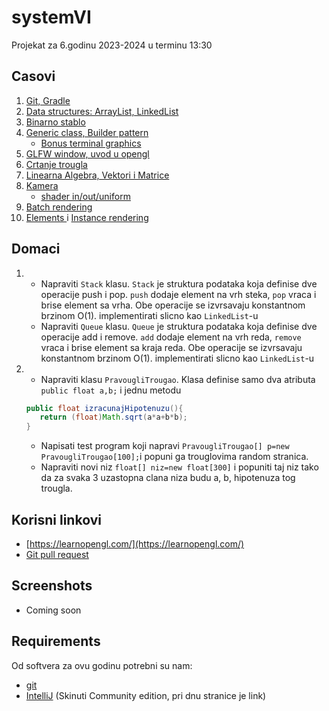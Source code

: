 # systemVI
Projekat za 6.godinu 2023-2024 u terminu 13:30

## Casovi
1. [Git, Gradle](GitGradle.md)
1. [Data structures: ArrayList, LinkedList](src/com/systemvi/examples/datastructures/Lists.md)
1. [Binarno stablo](src/com/systemvi/examples/datastructures/Tree.md)
1. [Generic class, Builder pattern](src/com/systemvi/examples/datastructures/GenericBuilder.md)
   + [Bonus terminal graphics](docs/Lanterna.md)
1. [GLFW window, uvod u opengl](docs/openglwindow/window.md)
1. [Crtanje trougla](docs/openglwindow/triangle.md)
1. [Linearna Algebra, Vektori i Matrice](docs/vektori/vektori.md)
1. [Kamera](docs/kamera/kamera.md)
   + [shader in/out/uniform](docs/shader/shader.md)
1. [Batch rendering](docs/optimizacijeRenderovanja/batch.md)
1. [Elements ](docs/optimizacijeRenderovanja/elements.md)i [Instance rendering](docs/optimizacijeRenderovanja/instance.md)
## Domaci
1. + Napraviti `Stack` klasu. `Stack` je struktura podataka koja definise dve operacije 
push i pop. `push` dodaje element na vrh steka, `pop` vraca i brise element sa vrha. Obe operacije
se izvrsavaju konstantnom brzinom O(1). implementirati slicno kao `LinkedList`-u
   +  Napraviti `Queue` klasu. `Queue` je struktura podataka koja definise dve operacije
   add i remove. `add` dodaje element na vrh reda, `remove` vraca i brise element sa kraja reda. Obe operacije
   se izvrsavaju konstantnom brzinom O(1). implementirati slicno kao `LinkedList`-u
1. + Napraviti klasu `PravougliTrougao`. Klasa definise samo dva atributa `public float a,b;`
   i jednu metodu 
   ```java 
   public float izracunajHipotenuzu(){
      return (float)Math.sqrt(a*a+b*b);
   }
   ```
   + Napisati test program koji napravi `PravougliTrougao[] p=new PravougliTrougao[100];`i popuni ga trouglovima random stranica.
   + Napraviti novi niz `float[] niz=new float[300]` i popuniti taj niz tako da za svaka 3 uzastopna clana niza budu a, b, hipotenuza tog trougla.
## Korisni linkovi
+ [https://learnopengl.com/](https://learnopengl.com/)
+ [Git pull request](https://opensource.com/article/19/7/create-pull-request-github)
## Screenshots
+ Coming soon

## Requirements
Od softvera za ovu godinu potrebni su nam:
+ [git](https://git-scm.com/)
+ [IntelliJ](https://www.jetbrains.com/idea/download) (Skinuti Community edition, pri dnu stranice je link)

